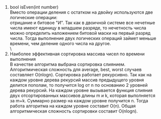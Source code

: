 1. bool isEven(int number)\
Вместо операции деления с остатком на двойку используются две логические операции:\
отрицание и битовое "И". Так как в двоичной системе все нечетные числа имеют единицу
в младшем разряде, то нечетность числа можно определить наложением битовой маски
на первый разряд числа. Тогда выполнение двух логических операций займет меньше времени,
чем деление одного числа на другое.\
\
3. Наиболее эффективная сортировка массива чисел по времени выполнения\
В качестве алгоритма выбрана сортировка слиянием. Алгоритмическая сложность для
average, best, worst случаев составляет O(nlogn). Сортировка работает рекурсивно.
Так как на каждом уровне дерева рекурсий массив предыдущего уровня делится пополам,
то получится log от n по основанию 2 уровней дерева рекурсий. На каждом уровне вызывается
функция слияния двух отсортированных массивов длины m и k, которая выполняется за m+k.
Суммарно размер на каждом уровне получится n. Тогда работа алгоритма на каждом уровне
составит O(n). Общая алгоритмическая сложность сортировки составит O(nlogn).
